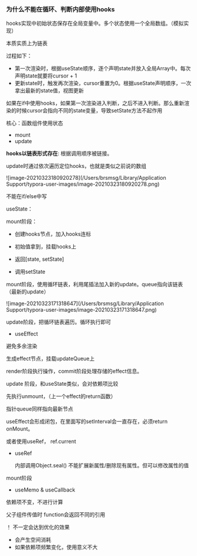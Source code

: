 ### 为什么不能在循环、判断内部使用hooks

hooks实现中初始状态保存在全局变量中。多个状态使用一个全局数组。（模拟实现）

本质实质上为链表

过程如下：

* 第一次渲染时，根据useState顺序，逐个声明state并放入全局Array中。每次声明state就要将cursor + 1
* 更新state时，触发再次渲染，cursor重置为0。根据useState声明顺序，一次拿出最新的state值，视图更新

如果在if中使用hooks，如果第一次渲染进入判断，之后不进入判断。那么重新渲染的时候cursor会指向不同的state变量，导致setState方法不起作用



核心：函数组件使用状态

* mount
* update

**hooks以链表形式存在**: 根据调用顺序被链接。

update时通过依次遍历定位hooks，也就是类似之前说的数组

![image-20210323180920278](/Users/brsmsg/Library/Application Support/typora-user-images/image-20210323180920278.png)

不能在if/else中写

useState：

mount阶段： 

* 创建hooks节点，加入hooks连标
* 初始值拿到，挂载hooks上
* 返回[state, setState]



* 调用setState

mount阶段，使用循环链表，利用尾插法加入新的update。queue指向该链表（最新的update）

![image-20210323171318647](/Users/brsmsg/Library/Application Support/typora-user-images/image-20210323171318647.png)



update阶段，把循环链表遍历。循环执行即可



* useEffect

避免多余渲染

生成effect节点，挂载updateQueue上

render阶段执行操作，commit阶段处理存储的effect信息。



update 阶段，和useState类似，会对依赖项比较

先执行unmount，（上一个effect的return函数）

指针queue同样指向最新节点



useEffect会形成闭包，在里面写的setInterval会一直存在，必须return onMount。

或者使用useRef， ref.current

* useRef

  内部调用Object.seal() 不能扩展新属性/删除现有属性。但可以修改属性的值

mount阶段

* useMemo & useCallback

依赖项不变，不进行计算

父子组件传值时 function会返回不同的引用

！ 不一定会达到优化的效果

* 会产生空间消耗
* 如果依赖项频繁变化，使用意义不大

